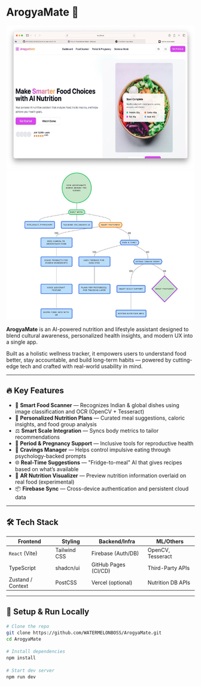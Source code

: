 # ArogyaMate 🍎

![Screenshot 1](https://github.com/WATERMELONBOSS/ArogyaMate/blob/6c7d2edfb2e0599b1a10fa6bf3b242230c28dd7c/Picture%201.jpg?raw=true)
![Screenshot 2](https://github.com/WATERMELONBOSS/ArogyaMate/blob/9a4e4b66de407d26e177f639da2a2770e468d458/Picture%202.jpg?raw=true)

**ArogyaMate** is an AI-powered nutrition and lifestyle assistant designed to blend cultural awareness, personalized health insights, and modern UX into a single app.

Built as a holistic wellness tracker, it empowers users to understand food better, stay accountable, and build long-term habits — powered by cutting-edge tech and crafted with real-world usability in mind.

---

## 🔥 Key Features

- 🍱 **Smart Food Scanner** — Recognizes Indian & global dishes using image classification and OCR (OpenCV + Tesseract)
- 🧠 **Personalized Nutrition Plans** — Curated meal suggestions, caloric insights, and food group analysis
- ⚖️ **Smart Scale Integration** — Syncs body metrics to tailor recommendations
- 📅 **Period & Pregnancy Support** — Inclusive tools for reproductive health
- 🍩 **Cravings Manager** — Helps control impulsive eating through psychology-backed prompts
- 🌐 **Real-Time Suggestions** — "Fridge-to-meal" AI that gives recipes based on what’s available
- 👀 **AR Nutrition Visualizer** — Preview nutrition information overlaid on real food (experimental)
- 📦 **Firebase Sync** — Cross-device authentication and persistent cloud data

---

## 🛠️ Tech Stack

| Frontend          | Styling        | Backend/Infra        | ML/Others           |
|------------------|----------------|-----------------------|---------------------|
| `React` (Vite)   | Tailwind CSS   | Firebase (Auth/DB)    | OpenCV, Tesseract   |
| TypeScript       | shadcn/ui      | GitHub Pages (CI/CD)  | Third-Party APIs    |
| Zustand / Context| PostCSS        | Vercel (optional)     | Nutrition DB APIs   |

---

## 🧪 Setup & Run Locally

```bash
# Clone the repo
git clone https://github.com/WATERMELONBOSS/ArogyaMate.git
cd ArogyaMate

# Install dependencies
npm install

# Start dev server
npm run dev
